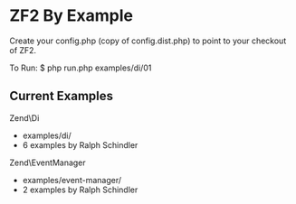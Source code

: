 ZF2 By Example
==============

Create your config.php (copy of config.dist.php) to point to your checkout of ZF2.


To Run:
    $ php run.php examples/di/01

Current Examples
----------------

Zend\Di

  * examples/di/
  * 6 examples by Ralph Schindler

Zend\EventManager

  * examples/event-manager/
  * 2 examples by Ralph Schindler
